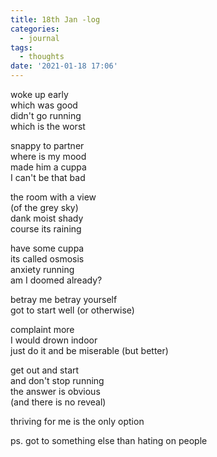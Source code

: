 ```yaml
---
title: 18th Jan -log
categories:
  - journal
tags:
  - thoughts
date: '2021-01-18 17:06'
---
```


woke up early  
which was good  
didn't go running  
which is the worst    

snappy to partner  
where is my mood    
made him a cuppa  
I can't be that bad    

the room with a view  
(of the grey sky)  
dank moist shady  
course its raining

have some cuppa  
its called osmosis  
anxiety running      
am I doomed already?  

betray me betray yourself  
got to start well (or otherwise)  

complaint more  
I would drown indoor   
just do it and be miserable (but better)  


get out and start  
and don't stop running  
the answer is obvious  
(and there is no reveal)  

thriving for me is the only option  


ps. got to something else than hating on people
